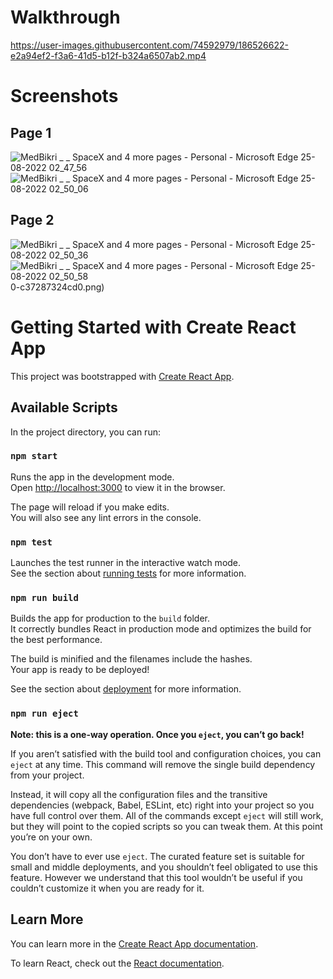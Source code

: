 # Walkthrough

https://user-images.githubusercontent.com/74592979/186526622-e2a94ef2-f3a6-41d5-b12f-b324a6507ab2.mp4

# Screenshots

## Page 1

![MedBikri _ _ SpaceX and 4 more pages - Personal - Microsoft​ Edge 25-08-2022 02_47_56](https://user-images.githubusercontent.com/74592979/186526701-cdcb8fac-079f-41b7-9c8f-af7bead2a89c.png)
![MedBikri _ _ SpaceX and 4 more pages - Personal - Microsoft​ Edge 25-08-2022 02_50_06](https://user-images.githubusercontent.com/74592979/186526711-88e2b68e-821f-45db-af2a-5ea033eedfa5.png)

## Page 2

![MedBikri _ _ SpaceX and 4 more pages - Personal - Microsoft​ Edge 25-08-2022 02_50_36](https://user-images.githubusercontent.com/74592979/186526881-e49f0f0a-bf56-4e7c-a999-ab5a532e77c5.png)
![MedBikri _ _ SpaceX and 4 more pages - Personal - Microsoft​ Edge 25-08-2022 02_50_58](https://user-images.githubusercontent.com/74592979/186526729-cf7c1e7d-4a43-47e6-86fc-f0326d347703.png)
0-c37287324cd0.png)

# Getting Started with Create React App

This project was bootstrapped with [Create React App](https://github.com/facebook/create-react-app).

## Available Scripts

In the project directory, you can run:

### `npm start`

Runs the app in the development mode.\
Open [http://localhost:3000](http://localhost:3000) to view it in the browser.

The page will reload if you make edits.\
You will also see any lint errors in the console.

### `npm test`

Launches the test runner in the interactive watch mode.\
See the section about [running tests](https://facebook.github.io/create-react-app/docs/running-tests) for more information.

### `npm run build`

Builds the app for production to the `build` folder.\
It correctly bundles React in production mode and optimizes the build for the best performance.

The build is minified and the filenames include the hashes.\
Your app is ready to be deployed!

See the section about [deployment](https://facebook.github.io/create-react-app/docs/deployment) for more information.

### `npm run eject`

**Note: this is a one-way operation. Once you `eject`, you can’t go back!**

If you aren’t satisfied with the build tool and configuration choices, you can `eject` at any time. This command will remove the single build dependency from your project.

Instead, it will copy all the configuration files and the transitive dependencies (webpack, Babel, ESLint, etc) right into your project so you have full control over them. All of the commands except `eject` will still work, but they will point to the copied scripts so you can tweak them. At this point you’re on your own.

You don’t have to ever use `eject`. The curated feature set is suitable for small and middle deployments, and you shouldn’t feel obligated to use this feature. However we understand that this tool wouldn’t be useful if you couldn’t customize it when you are ready for it.

## Learn More

You can learn more in the [Create React App documentation](https://facebook.github.io/create-react-app/docs/getting-started).

To learn React, check out the [React documentation](https://reactjs.org/).
